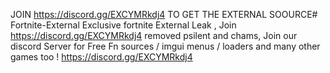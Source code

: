JOIN  https://discord.gg/EXCYMRkdj4 TO GET THE EXTERNAL SOOURCE# Fortnite-External
Exclusive    fortnite External Leak , Join https://discord.gg/EXCYMRkdj4 removed psilent and chams, Join our discord Server for Free Fn sources / imgui menus / loaders and many other games too !  https://discord.gg/EXCYMRkdj4
